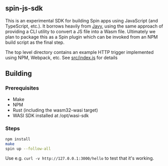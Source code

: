 ## spin-js-sdk

This is an experimental SDK for building Spin apps using JavaScript (and TypeScript, etc.).  It borrows heavily from [Javy](https://github.com/Shopify/javy), using the same approach of providing a CLI utility to convert a JS file into a Wasm file.  Ultimately we plan to package this as a Spin plugin which can be invoked from an NPM build script as the final step.

The top level directory contains an example HTTP trigger implemented using NPM, Webpack, etc.  See [src/index.js](src/index.js) for details

## Building

### Prerequisites

- Make
- NPM
- Rust (including the wasm32-wasi target)
- WASI SDK installed at /opt/wasi-sdk

### Steps

```bash
npm install
make
spin up --follow-all
```

Use e.g. `curl -v http://127.0.0.1:3000/hello` to test that it's working.
